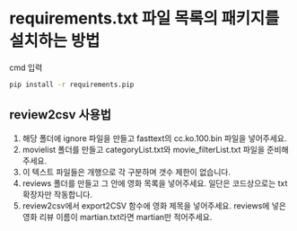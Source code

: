 # requirements.txt 파일 목록의 패키지를 설치하는 방법

cmd 입력
```bash
pip install -r requirements.pip
```

## review2csv 사용법

1. 해당 폴더에 ignore 파일을 만들고 fasttext의 cc.ko.100.bin 파일을 넣어주세요.
2. movielist 폴더를 만들고 categoryList.txt와 movie_filterList.txt 파일을 준비해주세요.
3. 이 텍스트 파일들은 개행으로 각 구분하며 갯수 제한이 없습니다. 
4. reviews 폴더를 만들고 그 안에 영화 목록을 넣어주세요. 일단은 코드상으로는 txt 확장자만 작동합니다.
5. review2csv에서 export2CSV 함수에 영화 제목을 넣어주세요. reviews에 넣은 영화 리뷰 이름이 martian.txt라면 martian만 적어주세요.
